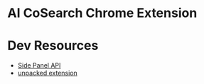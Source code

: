 # AI CoSearch Chrome Extension

# Dev Resources

- [Side Panel API](https://developer.chrome.com/docs/extensions/reference/sidePanel/)
- [unpacked extension](https://developer.chrome.com/docs/extensions/mv3/getstarted/development-basics/#load-unpacked)